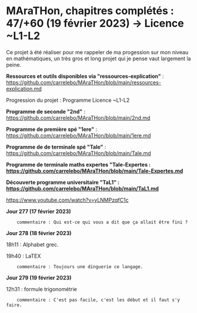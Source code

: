 # MAraTHon, chapitres complétés : 47/+60 (19 février 2023) -> Licence ~L1-L2

Ce projet à été réaliser pour me rappeler de ma progession sur mon niveau en mathématiques, un très gros et long projet qui je pense vaut largement la peine.

**Ressources et outils disponibles via "ressources-explication"** : https://github.com/carrelebo/MAraTHon/blob/main/ressources-explication.md

Progression du projet : Programme Licence ~L1-L2


**Programme de seconde "2nd"** : https://github.com/carrelebo/MAraTHon/blob/main/2nd.md

**Programme de première spé "1ere"** : https://github.com/carrelebo/MAraTHon/blob/main/1ere.md

**Programme de de terminale spé "Tale"** : https://github.com/carrelebo/MAraTHon/blob/main/Tale.md

**Programme de terminale maths expertes "Tale-Expertes : https://github.com/carrelebo/MAraTHon/blob/main/Tale-Expertes.md**

**Découverte programme universitaire "TaL1" : https://github.com/carrelebo/MAraTHon/blob/main/TaL1.md**

https://www.youtube.com/watch?v=yLNMPzqfC1c 

**Jour 277 (17 février 2023)**

        commentaire : Qui est-ce qui vous a dit que ça allait être fini ?
        
**Jour 278 (18 février 2023)**

18h11 : Alphabet grec.

19h40 : LaTEX 

        commentaire : Toujours une dinguerie ce langage.

**Jour 279 (19 février 2023)**

12h31 : formule trigonométrie

        commentaire : C'est pas facile, c'est les début et il faut s'y faire.
        
